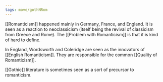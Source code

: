```yaml
---
tags: move/gothNRom 
---
```


[[Romanticism]] happened mainly in Germany, France, and England. It is seen as a reaction to neoclassicism (itself being the revival of classicism from Greece and Rome). The [[Problem with Romanticism]] is that it is kind of hard to define.

In England, Wordsworth and Coleridge are seen as the innovators of [[English Romanticism]]. They are responsible for the common [[Quality of Romanticism]].

[[Gothic]] literature is sometimes seen as a sort of precursor to romanticism.